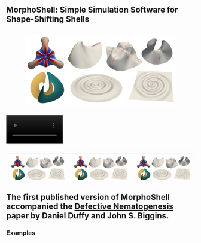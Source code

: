 <!-- Here's how you comment out a bit 
of Markdown on Github. -->
<!--
https://docs.github.com/en/get-started/writing-on-github/getting-started-with-writing-and-formatting-on-github/quickstart-for-writing-on-github
-->

<!--
<p align="center">
  <a href="https://github.com/nschloe/dmsh"><img alt="dmsh" src="https://raw.githubusercontent.com/meshpro/dmsh/main/logo/logo-with-text.svg" width="50%"></a>
  <p align="center">The worst mesh generator you'll ever use.</p>
</p>
-->

<p align="center">
<h2>MorphoShell: Simple Simulation Software for Shape-Shifting Shells<h2>
<p align="center">
<img src="./banner_image.png" width="80%">
</p>

<!-- 
<video width="100%" controls>
  <source src="https://github.com/Daniel-Duffy/MorphoShell/assets/70776477/268777c7-d92c-4971-817f-fbe9f3e3519b" type="video/mp4">
</video>
-->

<video width="30%" controls>
  <source src="./everting_annulus_vid.mp4" type="video/mp4">
</video>

| <img src="./banner_image.png" width="100%"> | <img src="./banner_image.png" width="100%"> | <img src="./banner_image.png" width="100%"> |
| :--------------------------------------------------------------------------------------------------------: | :-----------------------------------------------------------------------------------------------------------: | :---------------------------------------------------------------------------------------------------------: |

<!-- To generate the video links, I just drag-and-dropped the video from my computer onto the editing window for the README that you get to just by clicking on README in the repo then clicking the little pencil icon to edit it. When you drag-drop like that, github stores the video outside your repo on its servers, and automatically puts the correct link into your markdown. Then I went to the usual dev editor to fine tune, controlling the width with html syntax etc. -->
<!-- 
| <img src="https://github.com/Daniel-Duffy/MorphoShell/assets/70776477/268777c7-d92c-4971-817f-fbe9f3e3519b" width="100%"> | <img src="https://github.com/Daniel-Duffy/MorphoShell/assets/70776477/511a9042-4691-41af-b4b7-1aa7bdb5ff42" width="100%"> | <img src="https://github.com/Daniel-Duffy/MorphoShell/assets/70776477/268777c7-d92c-4971-817f-fbe9f3e3519b" width="100%"> |
-->

The first published version of MorphoShell accompanied the [Defective Nematogenesis](https://doi.org/10.1039/D0SM01192D) paper by Daniel Duffy and John S. Biggins.

### Examples









